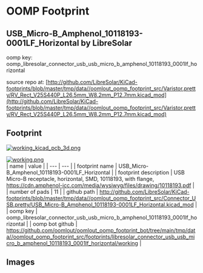 # OOMP Footprint  
## USB_Micro-B_Amphenol_10118193-0001LF_Horizontal  by LibreSolar  
  
oomp key: oomp_libresolar_connector_usb_usb_micro_b_amphenol_10118193_0001lf_horizontal  
  
source repo at: [http://github.com/LibreSolar/KiCad-footprints/blob/master/tmp/data//oomlout_oomp_footprint_src/Varistor.pretty/RV_Rect_V25S440P_L26.5mm_W8.2mm_P12.7mm.kicad_mod](http://github.com/LibreSolar/KiCad-footprints/blob/master/tmp/data//oomlout_oomp_footprint_src/Varistor.pretty/RV_Rect_V25S440P_L26.5mm_W8.2mm_P12.7mm.kicad_mod)  
## Footprint  
  
[![working_kicad_pcb_3d.png](working_kicad_pcb_3d_600.png)](working_kicad_pcb_3d.png)  
  
[![working.png](working_600.png)](working.png)  
| name | value | 
| --- | --- | 
| footprint name | USB_Micro-B_Amphenol_10118193-0001LF_Horizontal | 
| footprint description | USB Micro-B receptacle, horizontal, SMD, 10118193, with flange, https://cdn.amphenol-icc.com/media/wysiwyg/files/drawing/10118193.pdf | 
| number of pads | 11 | 
| github path | http://github.com/LibreSolar/KiCad-footprints/blob/master/tmp/data//oomlout_oomp_footprint_src/Connector_USB.pretty/USB_Micro-B_Amphenol_10118193-0001LF_Horizontal.kicad_mod | 
| oomp key | oomp_libresolar_connector_usb_usb_micro_b_amphenol_10118193_0001lf_horizontal | 
| oomp bot github | https://github.com/oomlout/oomlout_oomp_footprint_bot/tree/main/tmp/data//oomlout_oomp_footprint_src/footprints/libresolar_connector_usb_usb_micro_b_amphenol_10118193_0001lf_horizontal/working | 
## Images  
